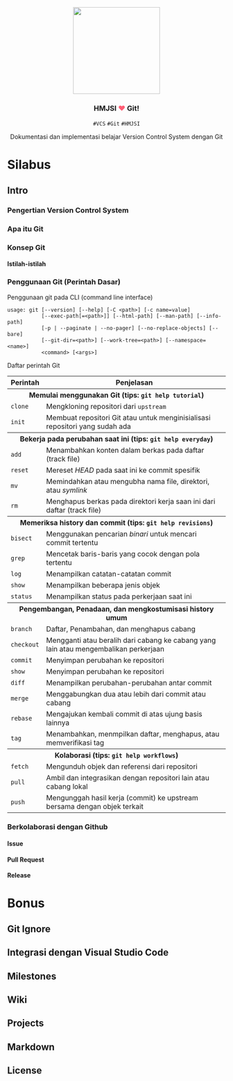 <div align="center">
  <img src="https://avatars2.githubusercontent.com/u/34548627?s=400&u=c09b3f62d6eccab362db88cfdd8e19d18bc66ed6" width="200px">
  <h3>HMJSI <font color="#ff5d74">❤</font> Git!</h3>
  <code>#VCS</code> <code>#Git</code> <code>#HMJSI</code>
  <p>Dokumentasi dan implementasi belajar Version Control System dengan Git</p>
</div>

# Silabus
## Intro
### Pengertian Version Control System
### Apa itu Git
### Konsep Git
#### Istilah-istilah
### Penggunaan Git (Perintah Dasar)

Penggunaan git pada CLI (command line interface)
```
usage: git [--version] [--help] [-C <path>] [-c name=value]
           [--exec-path[=<path>]] [--html-path] [--man-path] [--info-path]
           [-p | --paginate | --no-pager] [--no-replace-objects] [--bare]
           [--git-dir=<path>] [--work-tree=<path>] [--namespace=<name>]
           <command> [<args>]
```

Daftar perintah Git
<table>
    <thead>
        <tr>
            <th>Perintah</th>
            <th>Penjelasan</th>
        </tr>
    </thead>
    <tbody>
        <tr>
            <th colspan="2">Memulai menggunakan Git (tips: <code>git help tutorial</code>)</th>
        </tr>
        <tr>
            <td><code>clone</code></td>
            <td>Mengkloning repositori dari <code>upstream</code></td>
        </tr>
        <tr>
            <td><code>init</code></td>
            <td>Membuat repositori Git atau untuk menginisialisasi repositori yang sudah ada</td>
        </tr>
        <tr>
            <th colspan="2">Bekerja pada perubahan saat ini (tips: <code>git help everyday</code>)</th>
        </tr>
        <tr>
            <td><code>add</code></td>
            <td>Menambahkan konten dalam berkas pada daftar (track file)</td>
        </tr>
        <tr>
            <td><code>reset</code></td>
            <td>Mereset <i>HEAD</i> pada saat ini ke commit spesifik</td>
        </tr>
        <tr>
            <td><code>mv</code></td>
            <td>Memindahkan atau mengubha nama file, direktori, atau <i>symlink</i></td>
        </tr>
        <tr>
            <td><code>rm</code></td>
            <td>Menghapus berkas pada direktori kerja saan ini dari daftar (track file)</td>
        </tr>
        <tr>
            <th colspan="2">Memeriksa history dan commit (tips: <code>git help revisions</code>)</th>
        </tr>
        <tr>
            <td><code>bisect</code></td>
            <td>Menggunakan pencarian <i>binari</i> untuk mencari commit tertentu</td>
        </tr>
        <tr>
            <td><code>grep</code></td>
            <td>Mencetak baris-baris yang cocok dengan pola tertentu</td>
        </tr>
        <tr>
            <td><code>log</code></td>
            <td>Menampilkan catatan-catatan commit</td>
        </tr>
        <tr>
            <td><code>show</code></td>
            <td>Menampilkan beberapa jenis objek</td>
        </tr>
        <tr>
            <td><code>status</code></td>
            <td>Menampilkan status pada perkerjaan saat ini</td>
        </tr>
        <tr>
            <th colspan="2">Pengembangan, Penadaan, dan mengkostumisasi history umum</th>
        </tr>
        <tr>
            <td><code>branch</code></td>
            <td>Daftar, Penambahan, dan menghapus cabang</td>
        </tr>
        <tr>
            <td><code>checkout</code></td>
            <td>Mengganti atau beralih dari cabang ke cabang yang lain atau mengembalikan perkerjaan</td>
        </tr>
        <tr>
            <td><code>commit</code></td>
            <td>Menyimpan perubahan ke repositori</td>
        </tr>
        <tr>
            <td><code>show</code></td>
            <td>Menyimpan perubahan ke repositori</td>
        </tr>
        <tr>
            <td><code>diff</code></td>
            <td>Menampilkan perubahan-perubahan antar commit</td>
        </tr>
        <tr>
            <td><code>merge</code></td>
            <td>Menggabungkan dua atau lebih dari commit atau cabang</td>
        </tr>
        <tr>
            <td><code>rebase</code></td>
            <td>Mengajukan kembali commit di atas ujung basis lainnya</td>
        </tr>
        <tr>
            <td><code>tag</code></td>
            <td>Menambahkan, menmpilkan daftar, menghapus, atau memverifikasi tag</td>
        </tr>
        <tr>
            <th colspan="2">Kolaborasi (tips: <code>git help workflows</code>)</th>
        </tr>
        <tr>
            <td><code>fetch</code></td>
            <td>Mengunduh objek dan referensi dari repositori</td>
        </tr>
        <tr>
            <td><code>pull</code></td>
            <td>Ambil dan integrasikan dengan repositori lain atau cabang lokal</td>
        </tr>
        <tr>
            <td><code>push</code></td>
            <td>Mengunggah hasil kerja (commit) ke upstream bersama dengan objek terkait</td>
        </tr>
    </tbody>
</table>

### Berkolaborasi dengan Github
#### Issue
#### Pull Request
#### Release


# Bonus
## Git Ignore
## Integrasi dengan Visual Studio Code
## Milestones
## Wiki
## Projects
## Markdown
## License